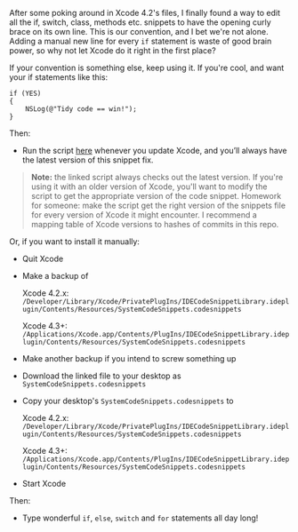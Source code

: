 After some poking around in Xcode 4.2's files, I finally found a way to edit all the if, switch, class, methods etc. snippets to have the opening curly brace on its own line. This is our convention, and I bet we're not alone. Adding a manual new line for every `if` statement is waste of good brain power, so why not let Xcode do it right in the first place?

If your convention is something else, keep using it. If you're cool, and want your if statements like this:

    if (YES)
    {
        NSLog(@"Tidy code == win!");
    }

Then:

* Run the script [here][gisturl] whenever you update Xcode, and you’ll always have the latest version of this snippet fix.

> **Note:** the linked script always checks out the latest version. If you're using it with an older version of Xcode, you'll want to modify the script to get the appropriate version of the code snippet. Homework for someone: make the script get the right version of the snippets file for every version of Xcode it might encounter. I recommend a mapping table of Xcode versions to hashes of commits in this repo.

[gisturl]: https://gist.github.com/ZevEisenberg/5167026

Or, if you want to install it manually:

* Quit Xcode

* Make a backup of
	
	Xcode 4.2.x: `/Developer/Library/Xcode/PrivatePlugIns/IDECodeSnippetLibrary.ideplugin/Contents/Resources/SystemCodeSnippets.codesnippets`
	
	Xcode 4.3+: `/Applications/Xcode.app/Contents/PlugIns/IDECodeSnippetLibrary.ideplugin/Contents/Resources/SystemCodeSnippets.codesnippets`

* Make another backup if you intend to screw something up

* Download the linked file to your desktop as `SystemCodeSnippets.codesnippets`

* Copy your desktop's `SystemCodeSnippets.codesnippets` to

	Xcode 4.2.x: `/Developer/Library/Xcode/PrivatePlugIns/IDECodeSnippetLibrary.ideplugin/Contents/Resources/SystemCodeSnippets.codesnippets`
	
	Xcode 4.3+: `/Applications/Xcode.app/Contents/PlugIns/IDECodeSnippetLibrary.ideplugin/Contents/Resources/SystemCodeSnippets.codesnippets`


* Start Xcode

Then:

* Type wonderful `if`, `else`, `switch` and `for` statements all day long!
